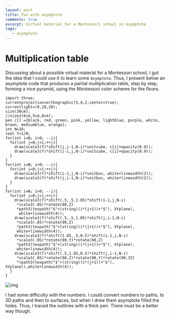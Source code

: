 ```yaml
---
layout: post
title: Fun with asymptote
comments: true
excerpt: Virtual material for a Montessori school in Asymptote
tags:
   - asymptote
---
```



# Multiplication table

Discussing about a possible virtual material for a Montessori school,
I got the idea that I could use it to learn some `Asymptote`. Thus, I
present below an asymptote code that produces a partial multiplication
table, step by step, forming a nice pyramid, using the Montessori
color scheme for the floors.

    import three;
    currentprojection=orthographic(5,4,2,center=true);
    currentlight=(0,10,20);
    size(30cm);
    //size3(6cm,5cm,8cm);
    pen c[] ={black, red, green, pink, yellow, lightblue, purple, white, brown, mediumblue, orange};
    int N=10;
    real f=1/N;
    for(int i=N; i>0; --i){
      for(int j=0;j<i;++j){
        draw(scale3(f)*shift(j,i-1,N-i)*unitcube, c[i]+opacity(0.9));
        draw(scale3(f)*shift(i-1,j,N-i)*unitcube, c[i]+opacity(0.9));
      }
    }
    for(int i=N; i>0; --i){
      for(int j=0;j<i;++j){
        draw(scale3(f)*shift(i-1,j,N-i)*unitbox, white+linewidth(2));
        draw(scale3(f)*shift(j,i-1,N-i)*unitbox, white+linewidth(2));
      }
    }
    for(int i=N; i>0; --i){
      for(int j=0;j<i;++j){
        draw(scale3(f)*shift(.5,.5,1.05)*shift(i-1,j,N-i)
    	 *scale3(.05)*rotate(90,Z)
    	 *path3(texpath("$"+(string)(i*(j+1))+"$"), XYplane),
          white+linewidth(4));
        draw(scale3(f)*shift(.5,.5,1.05)*shift(j,i-1,N-i)
    	 *scale3(.05)*rotate(90,Z)
    	 *path3(texpath("$"+(string)(i*(j+1))+"$"), XYplane),
    	 white+linewidth(4));
        draw(scale3(f)*shift(1.05,.5,0.5)*shift(i-1,j,N-i)
    	 *scale3(.05)*rotate(90,Y)*rotate(90,Z)
    	 *path3(texpath("$"+(string)(i*(j+1))+"$"), XYplane),
    	 white+linewidth(4));
        draw(scale3(f)*shift(.5,1.05,0.5)*shift(j,i-1,N-i)
    	 *scale3(.05)*rotate(90,Z)*rotate(90,Y)*rotate(90,3Z)
    	 *(path3(texpath("$"+(string)(i*(j+1))+"$"), XYplane)),white+linewidth(4));
      }
    }

![img](../../../../assets/image/multiplication.png)

I had some difficulty with the numbers. I could convert numbers to
paths, to 3D paths and then to surfaces, but when I drew them
asymptote filled the holes. Thus, I traced the outlines with a thick
pen. There must be a better way though.
